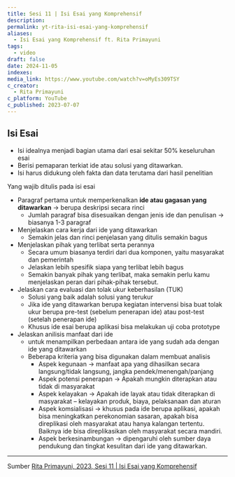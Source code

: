 ```yaml
---
title: Sesi 11 | Isi Esai yang Komprehensif
description: 
permalink: yt-rita-isi-esai-yang-komprehensif
aliases:
  - Isi Esai yang Komprehensif ft. Rita Primayuni
tags:
  - video
draft: false
date: 2024-11-05
indexes: 
media_link: https://www.youtube.com/watch?v=oMyEs309TSY
c_creator:
  - Rita Primayuni
c_platform: YouTube
c_published: 2023-07-07
---
```


Isi Esai
---
- Isi idealnya menjadi bagian utama dari esai sekitar 50% keseluruhan esai
- Berisi pemaparan terkiat ide atau solusi yang ditawarkan.
- Isi harus didukung oleh fakta dan data terutama dari hasil penelitian

Yang wajib ditulis pada isi esai
- Paragraf pertama untuk memperkenalkan **ide atau gagasan yang ditawarkan** → berupa deskripsi secara rinci
	- Jumlah paragraf bisa disesuaikan dengan jenis ide dan penulisan → biasanya 1-3 paragraf
- Menjelaskan cara kerja dari ide yang ditawarkan
	- Semakin jelas dan rinci penjelasan yang ditulis semakin bagus
- Menjelaskan pihak yang terlibat serta perannya
	- Secara umum biasanya terdiri dari dua komponen, yaitu masyarakat dan pemerintah
	- Jelaskan lebih spesifik siapa yang terlibat lebih bagus
	- Semakin banyak pihak yang terlibat, maka semakin perlu kamu menjelaskan peran dari pihak-pihak tersebut.
- Jelaskan cara evaluasi dan tolak ukur keberhasilan (TUK)
	- Solusi yang baik adalah solusi yang terukur
	- Jika ide yang ditawarkan berupa kegiatan intervensi bisa buat tolak ukur berupa pre-test (sebelum penerapan ide) atau post-test (setelah penerapan ide)
	- Khusus ide esai berupa aplikasi bisa melakukan uji coba prototype
- Jelaskan anilisis manfaat dari ide
	- untuk menampilkan perbedaan antara ide yang sudah ada dengan ide yang ditawarkan
	- Beberapa kriteria yang bisa digunakan dalam membuat analisis
		- Aspek kegunaan → manfaat apa yang dihasilkan secara langsung/tidak langsung, jangka pendek/menengah/panjang
		- Aspek potensi penerapan → Apakah mungkin diterapkan atau tidak di masyarakat
		- Aspek kelayakan → Apakah ide layak atau tidak diterapkan di masyarakat – kelayakan produk, biaya, pelaksanaan dan aturan
		- Aspek komsialisasi → khusus pada ide berupa aplikasi, apakah bisa meningkatkan perekonomian sasaran, apakah bisa direplikasi oleh masyarakat atau hanya kalangan tertentu. Baiknya ide bisa direplikasikan oleh masyarakat secara mandiri.
		- Aspek berkesinambungan → dipengaruhi oleh sumber daya pendukung dan tingkat kesulitan dari ide yang ditawarkan.



---
Sumber [Rita Primayuni, 2023, Sesi 11 | Isi Esai yang Komprehensif](https://www.youtube.com/watch?v=oMyEs309TSY)